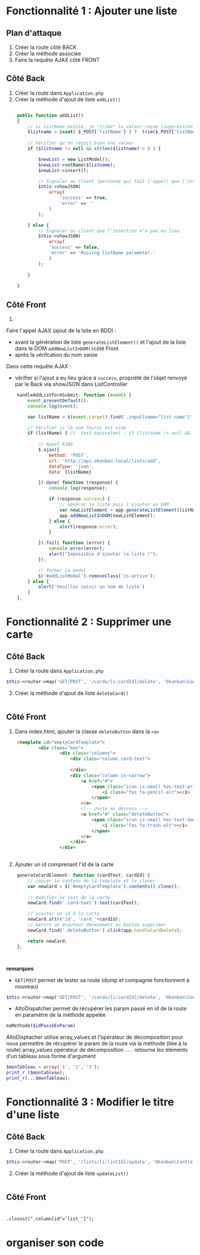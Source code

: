 # Fonctionnalité 1 : Ajouter une liste

## Plan d'attaque
1. Créer la route côté BACK
2. Créer la méthode associée
3. Faire la requête AJAX côté FRONT

## Côté Back
1. Créer la route dans `Application.php`
2. Créer la méthode d'ajout de liste `addList()`
```php

    public function addList()
    {
        // si listName existe, je "trime" la valeur reçue (suppression des espaces en début et fin)
        $listname = isset( $_POST['listName'] ) ?  trim($_POST['listName']) : null ;
        
        // Vérifier qu'on réçoit bien une valeur 
        if ($listname != null && strlen($listname) > 0 ) {

            $newList = new ListModel();
            $newList->setName($listname);
            $newList->insert();

            // Signaler au client (personne qui fait l'appel) que l'insertion a eu lieu
            $this->showJSON(
                array(
                    'success' => true,
                    'error' => ''
                )
            );

        } else {
            // Signaler au client que l'insertion n'a pas eu lieu
            $this->showJSON(
                array(
                'success' => false,
                'error' => 'Missing listName parameter.'
                )
            );
    
        }
        
    }
```

## Côté Front
1. 

Faire l'appel AJAX (ajout de la lsite en BDD) :
- avant la génération de liste `generateListElement()` et l'ajout de la liste dans le DOM `addNewListInDOM()`côté Front
- après la vérifcation du nom saisie 

Dans cette requête AJAX :
- vérifier si l'ajout a eu lieu grâce à `success`, propriété de l'objet renvoyé par le Back via showJSON dans ListController

```js
    handleAddListFormSubmit: function (event) {
        event.preventDefault();
        console.log(event);

        var listName = $(event.target).find('.input[name="list-name"]').val();

        // Vérifier si le nom fourni est vide
        if (listName) { //  test équivalent : if (listname != null && listName.length > 0)
        
            // Appel AJAX
            $.ajax({
                method: 'POST',
                url: 'http://api.okanban.local/lists/add',
                dataType: 'json',
                data: {listName}

            }).done( function (response) {
                console.log(response);

                if (response.success) {
                    // Générer la liste puis l'ajouter au DOM
                    var newListElement = app.generateListElement(listName);
                    app.addNewListInDOM(newListElement);
                } else {
                    alert(response.error);
                }

            }).fail( function (error) {
                console.error(error);
                alert("Impossible d'ajouter la liste !");
            });

            // fermer la modal
            $('#addListModal').removeClass('is-active');
        } else {
            alert('Veuillez saisir un nom de liste')
        }
    },
```

# Fonctionnalité 2 : Supprimer une carte

## Côté Back
1. Créer la route dans `Application.php`

```php
$this->router->map('GET|POST', '/cards/[i:cardId]/delete', 'Okanban\Controllers\CardController#deleteCard', 'delete_card');
```

2. Créer la méthode d'ajout de liste `deleteCard()`
```php
```

## Côté Front
1. Dans index.html, ajouter la classe `deleteButton` dans la `<a>` 
```html
    <template id="emptyCardTemplate">
            <div class="box">
                    <div class="columns">
                        <div class="column card-text">
                            
                        </div>
                        <div class="column is-narrow">
                            <a href="#">
                                <span class="icon is-small has-text-primary">
                                    <i class="fas fa-pencil-alt"></i>
                                </span>
                            </a>
                            <!-- Juste en dessous -->
                            <a href="#" class="deleteButton">
                                <span class="icon is-small has-text-danger">
                                    <i class="fas fa-trash-alt"></i>
                                </span>
                            </a>
                        </div>
                    </div>
               
```
2. Ajouter un id comprenant  l'id de la carte
```js
    generateCardElement: function (cardText, cardId) {
        // copier le contenu de la template et le cloner
        var newCard = $('#emptyCardTemplate').contents().clone();
        
        // modifier le text de la carte
        newCard.find('.card-text').text(cardText);

        // ajouter un id à la carte
        newCard.attr('id', 'card_'+cardId);
        // mettre un écouteur dévénement au bouton supprimer
        newCard.find('.deleteButton').click(app.handleCardDelete);

        return newCard;
    },
```
```js
```

```php
```
**remarques**
- `GET|POST` permet de tester sa route (dump et compagnie fonctionnent à nouveau)
```php
$this->router->map('GET|POST', '/cards/[i:cardId]/delete', 'Okanban\Controllers\CardController#deleteCard', 'delete_card');
```
- AltoDispatcher permet de récupérer les param passé en id de la route en paramètre de la méthode appelée
```php
maMethode($idPasséEnParam)
```

AltoDisptacher utilise array_values et l'opérateur de décomposition pour nous permettre de récupérer le param de la route via la méthode (liée à la route) 
array_values
opérateur de décomposition `...`
retourne les éléments d'un tableau sous forme d'argument

```php
$monTableau = array('1', '2', '3');
print_r ($montableau);
print_r(...$monTableau);
```
# Fonctionnalité 3 : Modifier le titre d'une liste

## Côté Back
1. Créer la route dans `Application.php`
```php
$this->router->map('POST', '/lists/[i:listId]/update', 'Okanban\Controllers\ListController#updateList', 'update_list');
```
2. Créer la méthode d'ajout de liste `updateList()`
```php
```
## Côté Front


# 
```
.closest(".column[id^='list_']");
```

# organiser son code

